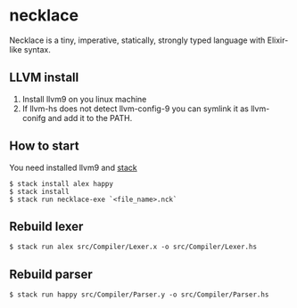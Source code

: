 # necklace
Necklace is a tiny, imperative, statically, strongly typed language with Elixir-like syntax.

## LLVM install
1. Install llvm9 on you linux machine
2. If llvm-hs does not detect llvm-config-9 you can symlink it as llvm-conifg and add it to the PATH.

## How to start
You need installed llvm9 and [stack](https://docs.haskellstack.org/en/stable/README/)
```shell
$ stack install alex happy
$ stack install
$ stack run necklace-exe `<file_name>.nck`
```
## Rebuild lexer
```shell
$ stack run alex src/Compiler/Lexer.x -o src/Compiler/Lexer.hs
```
## Rebuild parser
```
$ stack run happy src/Compiler/Parser.y -o src/Compiler/Parser.hs
```

